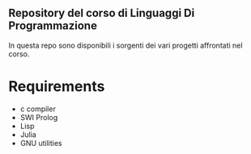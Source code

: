 ## Repository del corso di Linguaggi Di Programmazione

In questa repo sono disponibili i sorgenti dei vari progetti affrontati nel
corso.

# Requirements
- c compiler
- SWI Prolog
- Lisp
- Julia
- GNU utilities